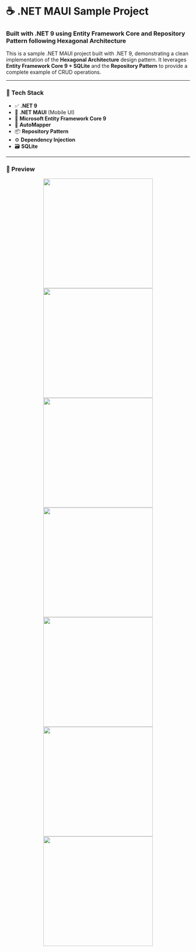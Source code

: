 # ☕ .NET MAUI Sample Project  

### Built with .NET 9 using Entity Framework Core and Repository Pattern following Hexagonal Architecture
This is a sample .NET MAUI project built with .NET 9, demonstrating a clean implementation of the **Hexagonal Architecture** design pattern. It leverages **Entity Framework Core 9 + SQLite** and the **Repository Pattern** to provide a complete example of CRUD operations.

---

### 🧰 Tech Stack

- ✅ **.NET 9**
- 📱 **.NET MAUI** (Mobile UI)
- 🧩 **Microsoft Entity Framework Core 9**
- 🔄 **AutoMapper**
- 📦 **Repository Pattern**
- ⚙️ **Dependency Injection**
- 🗃️ **SQLite**

---

### 📸 Preview

<div align="center">
  <img src="https://github.com/user-attachments/assets/175a95d4-0c67-44ab-afb4-23b134c5957f" width="300"/>
  <img src="https://github.com/user-attachments/assets/2173a1e1-7218-4ac9-8250-3fc54901e8aa" width="300"/>
  <img src="https://github.com/user-attachments/assets/1ab15c7f-7229-488c-87ae-750acc198b85" width="300"/>
  <img src="https://github.com/user-attachments/assets/8af83006-af99-424b-aa82-83d2d82d2109" width="300"/>
  <img src="https://github.com/user-attachments/assets/b621b40c-6191-4ba9-a9b2-870c64b95753" width="300"/>
  <img src="https://github.com/user-attachments/assets/0562703f-7529-4da6-b6f4-029620139e2c" width="300"/>
  <img src="https://github.com/user-attachments/assets/1e24740d-7749-42a3-ada6-77db504bb919" width="300"/>
</div>
